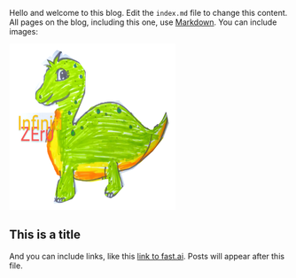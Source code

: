 Hello and welcome to this blog. Edit the `index.md` file to change this content. All pages on the blog, including this one, use [Markdown](https://guides.github.com/features/mastering-markdown/). You can include images:

![Image of fast.ai logo](images/blog-thumb.png)

## This is a title

And you can include links, like this [link to fast.ai](https://www.fast.ai). Posts will appear after this file. 
